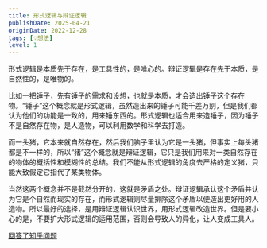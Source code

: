 ```yaml
---
title: 形式逻辑与辩证逻辑
publishDate: 2025-04-21
originDate: 2022-12-28
tags: [💡想法]
level: 1
---
```


形式逻辑是本质先于存在，是工具性的，是唯心的。辩证逻辑是存在先于本质，是自然性的，是唯物的。

比如一把锤子，先有锤子的需求和设想，也就是本质，才会造出锤子这个存在物。“锤子”这个概念就是形式逻辑，虽然造出来的锤子可能千差万别，但是我们都认为他们的功能是一致的，用来锤东西的。形式逻辑也适合用来造锤子，因为锤子不是自然存在物，是人造物，可以利用数学和科学去打造。

而一头猪，它本来就自然存在，然后我们脑子里认为它是一头猪，但事实上每头猪都是不一样的，所以“猪”这个概念就是辩证逻辑，它只是我们用来对一类自然存在的物体的概括性和模糊性的总结。我们不能从形式逻辑的角度去严格的定义猪，只能大致假定它指代了某类物体。

当然这两个概念并不是截然分开的，这就是矛盾之处。辩证逻辑承认这个矛盾并认为它是个自然而现实的存在，而形式逻辑则尽量排除这个矛盾以便造出更好用的人造物。所以最好的选择，是用辩证逻辑认识世界，用形式逻辑改造世界。但是要小心的是，不要扩大形式逻辑的适用范围，否则会导致人的异化，让人变成工具人。

[回答了知乎问题](https://www.zhihu.com/question/20929237/answer/2818060409)
